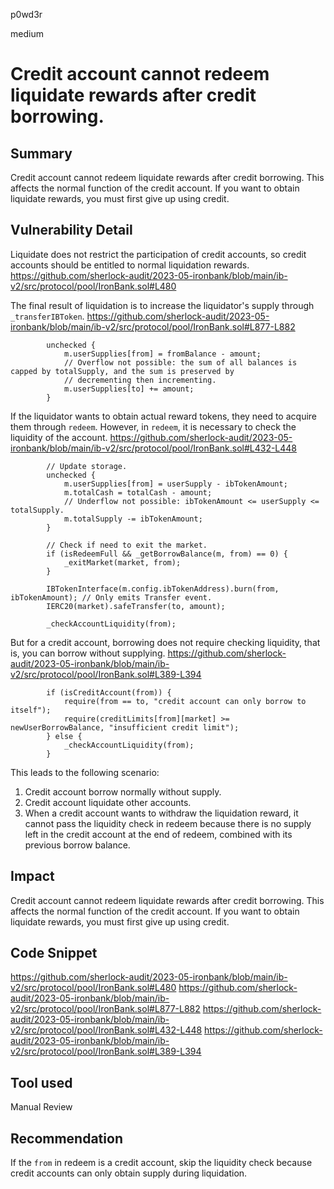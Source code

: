 p0wd3r

medium

# Credit account cannot redeem liquidate rewards after credit borrowing.

## Summary
Credit account cannot redeem liquidate rewards after credit borrowing.
This affects the normal function of the credit account. If you want to obtain liquidate rewards, you must first give up using credit.
## Vulnerability Detail
Liquidate does not restrict the participation of credit accounts, so credit accounts should be entitled to normal liquidation rewards.
https://github.com/sherlock-audit/2023-05-ironbank/blob/main/ib-v2/src/protocol/pool/IronBank.sol#L480

The final result of liquidation is to increase the liquidator's supply through `_transferIBToken`.
https://github.com/sherlock-audit/2023-05-ironbank/blob/main/ib-v2/src/protocol/pool/IronBank.sol#L877-L882
```solidity
        unchecked {
            m.userSupplies[from] = fromBalance - amount;
            // Overflow not possible: the sum of all balances is capped by totalSupply, and the sum is preserved by
            // decrementing then incrementing.
            m.userSupplies[to] += amount;
        }
```

If the liquidator wants to obtain actual reward tokens, they need to acquire them through `redeem`.
However, in `redeem`, it is necessary to check the liquidity of the account.
https://github.com/sherlock-audit/2023-05-ironbank/blob/main/ib-v2/src/protocol/pool/IronBank.sol#L432-L448
```solidity
        // Update storage.
        unchecked {
            m.userSupplies[from] = userSupply - ibTokenAmount;
            m.totalCash = totalCash - amount;
            // Underflow not possible: ibTokenAmount <= userSupply <= totalSupply.
            m.totalSupply -= ibTokenAmount;
        }

        // Check if need to exit the market.
        if (isRedeemFull && _getBorrowBalance(m, from) == 0) {
            _exitMarket(market, from);
        }

        IBTokenInterface(m.config.ibTokenAddress).burn(from, ibTokenAmount); // Only emits Transfer event.
        IERC20(market).safeTransfer(to, amount);

        _checkAccountLiquidity(from);
```

But for a credit account, borrowing does not require checking liquidity, that is, you can borrow without supplying.
https://github.com/sherlock-audit/2023-05-ironbank/blob/main/ib-v2/src/protocol/pool/IronBank.sol#L389-L394
```solidity
        if (isCreditAccount(from)) {
            require(from == to, "credit account can only borrow to itself");
            require(creditLimits[from][market] >= newUserBorrowBalance, "insufficient credit limit");
        } else {
            _checkAccountLiquidity(from);
        }
```

This leads to the following scenario:
1. Credit account borrow normally without supply.
2. Credit account liquidate other accounts.
3. When a credit account wants to withdraw the liquidation reward, it cannot pass the liquidity check in redeem because there is no supply left in the credit account at the end of redeem, combined with its previous borrow balance.

## Impact
Credit account cannot redeem liquidate rewards after credit borrowing.
This affects the normal function of the credit account. If you want to obtain liquidate rewards, you must first give up using credit.
## Code Snippet
https://github.com/sherlock-audit/2023-05-ironbank/blob/main/ib-v2/src/protocol/pool/IronBank.sol#L480
https://github.com/sherlock-audit/2023-05-ironbank/blob/main/ib-v2/src/protocol/pool/IronBank.sol#L877-L882
https://github.com/sherlock-audit/2023-05-ironbank/blob/main/ib-v2/src/protocol/pool/IronBank.sol#L432-L448
https://github.com/sherlock-audit/2023-05-ironbank/blob/main/ib-v2/src/protocol/pool/IronBank.sol#L389-L394
## Tool used

Manual Review

## Recommendation
If the `from` in redeem is a credit account, skip the liquidity check because credit accounts can only obtain supply during liquidation.
